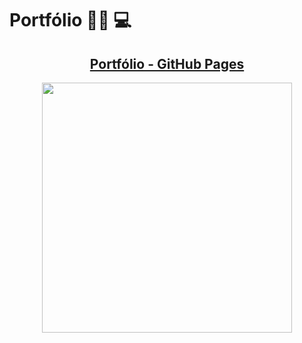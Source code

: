 # Portfólio :woman_technologist: :computer:

<h2  align="center"><a  href="https://loofig.github.io/lorranny.figueredo/"  target="_blank" >Portfólio - GitHub Pages</a></h2>

<div align="center"><a  href="https://loofig.github.io/lorranny.figueredo/"  target="_blank" ><img src="https://user-images.githubusercontent.com/88912921/139968537-a3d9cc51-e4e2-49cc-8b70-edb9d418d72f.png"  width = 400px heigth = 400px></a></div>
